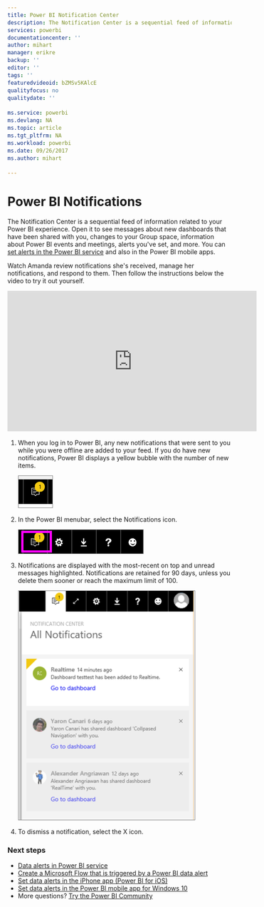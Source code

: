 ```yaml
---
title: Power BI Notification Center
description: The Notification Center is a sequential feed of information related to your Power BI experience.
services: powerbi
documentationcenter: ''
author: mihart
manager: erikre
backup: ''
editor: ''
tags: ''
featuredvideoid: bZMSv5KAlcE
qualityfocus: no
qualitydate: ''

ms.service: powerbi
ms.devlang: NA
ms.topic: article
ms.tgt_pltfrm: NA
ms.workload: powerbi
ms.date: 09/26/2017
ms.author: mihart

---
```

# Power BI Notifications
The Notification Center is a sequential feed of information related to your Power BI experience. Open it to see messages about new dashboards that have been shared with you, changes to your Group space, information about Power BI events and meetings, alerts you've set, and more. You can [set alerts in the Power BI service](powerbi-service-set-data-alerts.md) and also in the Power BI mobile apps.

Watch Amanda review notifications she's received, manage her notifications, and respond to them. Then follow the instructions below the video to try it out yourself.

<iframe width="560" height="315" src="https://www.youtube.com/embed/bZMSv5KAlcE" frameborder="0" allowfullscreen></iframe>


1. When you log in to Power BI, any new notifications that were sent to you while you were offline are added to your feed. If you do have new notifications, Power BI displays a yellow bubble with the number of new items.
   
   ![](media/powerbi-service-notification-center/power-bi-new-notification.png)
2. In the Power BI menubar, select the Notifications icon.
   
   ![](media/powerbi-service-notification-center/power-bi-notifications-icon.png)
3. Notifications are displayed with the most-recent on top and unread messages highlighted. Notifications are retained for 90 days, unless you delete them sooner or reach the maximum limit of 100.
   
   ![](media/powerbi-service-notification-center/power-bi-notifications.png)
4. To dismiss a notification, select the X icon.

### Next steps
* [Data alerts in Power BI service](powerbi-service-set-data-alerts.md)
* [Create a Microsoft Flow that is triggered by a Power BI data alert](powerbi-service-flow-integration.md)
* [Set data alerts in the iPhone app (Power BI for iOS)](powerbi-mobile-set-data-alerts-in-the-iphone-app.md)
* [Set data alerts in the Power BI mobile app for Windows 10](powerbi-mobile-set-data-alerts-in-the-windows-10-mobile-app.md)
* More questions? [Try the Power BI Community](http://community.powerbi.com/)


